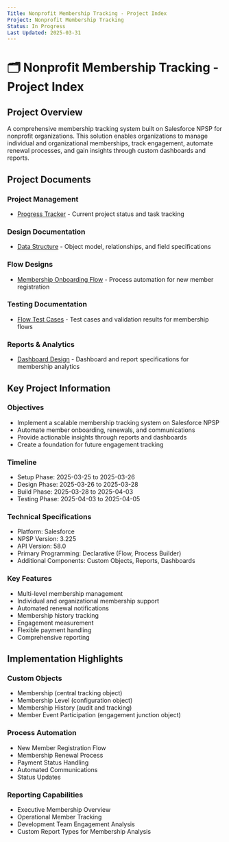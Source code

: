 ```yaml
---
Title: Nonprofit Membership Tracking - Project Index
Project: Nonprofit Membership Tracking
Status: In Progress
Last Updated: 2025-03-31
---
```


# 🗂 Nonprofit Membership Tracking - Project Index

## Project Overview
A comprehensive membership tracking system built on Salesforce NPSP for nonprofit organizations. This solution enables organizations to manage individual and organizational memberships, track engagement, automate renewal processes, and gain insights through custom dashboards and reports.

## Project Documents

### Project Management
- [Progress Tracker](./Progress.md) - Current project status and task tracking

### Design Documentation
- [Data Structure](./Docs/NMT-Data_Structure.md) - Object model, relationships, and field specifications 

### Flow Designs
- [Membership Onboarding Flow](./Flows/NMT-Membership_Onboarding_Flow.md) - Process automation for new member registration

### Testing Documentation
- [Flow Test Cases](./Tests/NMT-Flow_Test_Cases.md) - Test cases and validation results for membership flows

### Reports & Analytics
- [Dashboard Design](./Reports/NMT-Dashboard_Design.md) - Dashboard and report specifications for membership analytics

## Key Project Information

### Objectives
- Implement a scalable membership tracking system on Salesforce NPSP
- Automate member onboarding, renewals, and communications
- Provide actionable insights through reports and dashboards
- Create a foundation for future engagement tracking

### Timeline
- Setup Phase: 2025-03-25 to 2025-03-26
- Design Phase: 2025-03-26 to 2025-03-28
- Build Phase: 2025-03-28 to 2025-04-03
- Testing Phase: 2025-04-03 to 2025-04-05

### Technical Specifications
- Platform: Salesforce
- NPSP Version: 3.225
- API Version: 58.0
- Primary Programming: Declarative (Flow, Process Builder)
- Additional Components: Custom Objects, Reports, Dashboards

### Key Features
- Multi-level membership management
- Individual and organizational membership support
- Automated renewal notifications
- Membership history tracking
- Engagement measurement
- Flexible payment handling
- Comprehensive reporting

## Implementation Highlights

### Custom Objects
- Membership (central tracking object)
- Membership Level (configuration object)
- Membership History (audit and tracking)
- Member Event Participation (engagement junction object)

### Process Automation
- New Member Registration Flow
- Membership Renewal Process
- Payment Status Handling
- Automated Communications
- Status Updates

### Reporting Capabilities
- Executive Membership Overview
- Operational Member Tracking
- Development Team Engagement Analysis
- Custom Report Types for Membership Analysis
